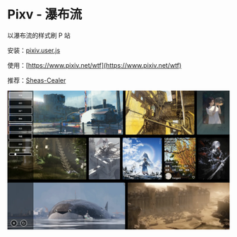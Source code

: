 # Pixv - 瀑布流

以瀑布流的样式刷 P 站

安装：[pixiv.user.js](https://github.com/wlm3201/Pixiv-Overhaul/raw/refs/heads/main/pixiv.user.js)

使用：[https://www.pixiv.net/wtf](https://www.pixiv.net/wtf)

推荐：[Sheas-Cealer](https://github.com/SpaceTimee/Sheas-Cealer)

![示例](example.webp)
